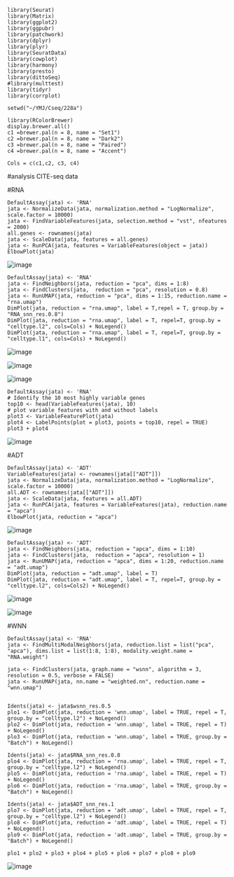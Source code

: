 ```{r}
library(Seurat)
library(Matrix)
library(ggplot2)
library(ggpubr)
library(patchwork)
library(dplyr)
library(plyr)
library(SeuratData)
library(cowplot)
library(harmony)
library(presto)
library(dittoSeq)
#library(multtest)
library(tidyr)
library(corrplot)

setwd("~/YMJ/Cseq/228a")
```

```{r}
library(RColorBrewer)
display.brewer.all()
c1 =brewer.pal(n = 8, name = "Set1")
c2 =brewer.pal(n = 8, name = "Dark2")
c3 =brewer.pal(n = 8, name = "Paired")
c4 =brewer.pal(n = 8, name = "Accent")

Cols = c(c1,c2, c3, c4)
```

#analysis CITE-seq data

#RNA
```{r}
DefaultAssay(jata) <- 'RNA'
jata <- NormalizeData(jata, normalization.method = "LogNormalize", scale.factor = 10000)
jata <- FindVariableFeatures(jata, selection.method = "vst", nfeatures = 2000)
all.genes <- rownames(jata)
jata <- ScaleData(jata, features = all.genes)
jata <- RunPCA(jata, features = VariableFeatures(object = jata))
ElbowPlot(jata)
```
![image](https://github.com/user-attachments/assets/40614cd0-a9e4-498b-8581-d7d1b010408a)


```{r, fig.width=5, fig.height=5}
DefaultAssay(jata) <- 'RNA'
jata <- FindNeighbors(jata, reduction = "pca", dims = 1:8)
jata <- FindClusters(jata,  reduction = "pca", resolution = 0.8)
jata <- RunUMAP(jata, reduction = "pca", dims = 1:15, reduction.name = "rna.umap")
DimPlot(jata, reduction = "rna.umap", label = T,repel = T, group.by = "RNA_snn_res.0.8")
DimPlot(jata, reduction = "rna.umap", label = T, repel=T, group.by = "celltype.l2", cols=Cols) + NoLegend()
DimPlot(jata, reduction = "rna.umap", label = T, repel=T, group.by = "celltype.l1", cols=Cols) + NoLegend()
```
![image](https://github.com/user-attachments/assets/3befb319-82e7-42ce-bd79-d7a1b9377510)

![image](https://github.com/user-attachments/assets/7aac1d5a-4881-4ef5-83fd-da8c72fb0bf5)

![image](https://github.com/user-attachments/assets/b55c73d0-9cb1-4db2-bde5-37cfcafd487f)


```{r , fig.width=12, fig.height=4}
DefaultAssay(jata) <- 'RNA'
# Identify the 10 most highly variable genes
top10 <- head(VariableFeatures(jata), 10)
# plot variable features with and without labels
plot3 <- VariableFeaturePlot(jata)
plot4 <- LabelPoints(plot = plot3, points = top10, repel = TRUE)
plot3 + plot4
```
![image](https://github.com/user-attachments/assets/20a7ce1a-1dc8-4ef0-8190-7c740ec6615b)


#ADT
```{r}
DefaultAssay(jata) <- 'ADT'
VariableFeatures(jata) <- rownames(jata[["ADT"]])
jata <- NormalizeData(jata, normalization.method = "LogNormalize", scale.factor = 10000)
all.ADT <- rownames(jata[["ADT"]])
jata <- ScaleData(jata, features = all.ADT)
jata <- RunPCA(jata, features = VariableFeatures(jata), reduction.name = "apca")
ElbowPlot(jata, reduction = "apca")
```
![image](https://github.com/user-attachments/assets/69803fd8-b759-4641-82ca-5dda421ab2b0)


```{r, fig.width=5, fig.height=5}
DefaultAssay(jata) <- 'ADT'
jata <- FindNeighbors(jata, reduction = "apca", dims = 1:10)
jata <- FindClusters(jata,  reduction = "apca", resolution = 1)
jata <- RunUMAP(jata, reduction = "apca", dims = 1:20, reduction.name = "adt.umap")
DimPlot(jata, reduction = "adt.umap", label = T)
DimPlot(jata, reduction = "adt.umap", label = T, repel=T, group.by = "celltype.l2", cols=Cols2) + NoLegend()
```
![image](https://github.com/user-attachments/assets/8ec8f119-ddde-4e3d-bd9f-d11c0f73293e)

![image](https://github.com/user-attachments/assets/c25dd8dc-b2c1-46be-a3c3-0248ea249a5b)


#WNN
```{r, fig.width=7, fig.height=3}
DefaultAssay(jata) <- 'RNA'
jata <- FindMultiModalNeighbors(jata, reduction.list = list("pca", "apca"), dims.list = list(1:8, 1:8), modality.weight.name = "RNA.weight")

jata <- FindClusters(jata, graph.name = "wsnn", algorithm = 3, resolution = 0.5, verbose = FALSE)
jata <- RunUMAP(jata, nn.name = "weighted.nn", reduction.name = "wnn.umap")
```

```{r, fig.width=20, fig.height=16}

Idents(jata) <- jata$wsnn_res.0.5
plo1 <- DimPlot(jata, reduction = 'wnn.umap', label = TRUE, repel = T, group.by = "celltype.l2") + NoLegend()
plo2 <- DimPlot(jata, reduction = 'wnn.umap', label = TRUE, repel = T) + NoLegend()
plo3 <- DimPlot(jata, reduction = 'wnn.umap', label = TRUE, group.by = "Batch") + NoLegend()

Idents(jata) <- jata$RNA_snn_res.0.8
plo4 <- DimPlot(jata, reduction = 'rna.umap', label = TRUE, repel = T, group.by = "celltype.l2") + NoLegend()
plo5 <- DimPlot(jata, reduction = 'rna.umap', label = TRUE, repel = T) + NoLegend()
plo6 <- DimPlot(jata, reduction = 'rna.umap', label = TRUE, group.by = "Batch") + NoLegend()

Idents(jata) <- jata$ADT_snn_res.1
plo7 <- DimPlot(jata, reduction = 'adt.umap', label = TRUE, repel = T, group.by = "celltype.l2") + NoLegend()
plo8 <- DimPlot(jata, reduction = 'adt.umap', label = TRUE, repel = T) + NoLegend()
plo9 <- DimPlot(jata, reduction = 'adt.umap', label = TRUE, group.by = "Batch") + NoLegend()

plo1 + plo2 + plo3 + plo4 + plo5 + plo6 + plo7 + plo8 + plo9
```
![image](https://github.com/user-attachments/assets/888f19b7-a44c-4010-aa08-55f5531ca91e)
